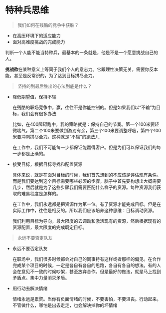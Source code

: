 # 特种兵思维

> 我们如何在残酷的竞争中获胜？

- 在高压环境下的适应能力
- 面对高难度挑战的完成能力

判断一个人能不能当特种兵，最基本的一条就是，他是不是一个愿意挑战自己的人。

**挑战欲**在某种意义上等同于我们个人的意志力。它跟理性决策无关，需要你反本能，甚至是反常识的，为了达到目标拼尽全力。

> 坚持的到最后胜出的心法到底是什么？

- 降低期望值，保持不输

  在残酷的职场竞争中，赢，往往不是你能控制的。但是如果我们以“不输”为目标，我们会有很多办法

  比如，在400障碍跑中，我的策略就是：保持自己的节奏。第一个100米要轻微喘气，第二个100米要做到游刃有余，第三个100米要调整呼吸，第四个100米要冲刺拼尽全力。这种就是“不输”的跑法儿

  在工作中，我们不可能每一步都保证能赢得客户。但是为们可以保证我们的每一步都是正确的。

- 接受目标，根据目标寻找和配置资源

  ​	具体来说，就是在面对目标的时候，我们首先想到的不应该是评估现有条件。而是我们要达到这个目标需要哪些必须的步骤，脑子中首先要构想出大概需要几步，然后就是为了这些步骤我们需要匹配什么样子的资源。每种资源我们获取的难易程度是怎样的。

  在工作中，我们永远都是把资源作为第一位。有了资源才能完成目标。但是在实际工作中，往往是相反的。所以我们应该培养这种思维：目标调动资源。

  我们利用目标为导向，最大限度的去调动和激活现有的资源，然后根据现有的资源配置，最大限度的完成既定目标。

> 永远不要否定队友

- 永远不要否定队友

  在职场中，我们很多时候都会对自己的同事持有这样或者那样的偏见。在合作完成某个项目的时候，一定是各自有各自的思路，各自有各自的想法。有的人会在意见不一致的时候吵架，甚至放弃合作。但是最好的做法，就是马上找到矛盾点。集中力量消灭矛盾。

- 用行动去解决情绪

  情绪永远是累赘。当你有负面情绪的时候，不要害怕，不要沮丧。行动起来。不管做什么，哪怕是出去走走，也会解决掉你的坏情绪
